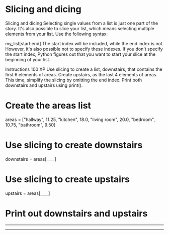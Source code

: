 # Slicing and dicing

Slicing and dicing
Selecting single values from a list is just one part of the story. It's also possible to slice your list, which means selecting multiple elements from your list. Use the following syntax:

my_list[start:end]
The start index will be included, while the end index is not. However, it's also possible not to specify these indexes. If you don't specify the start index, Python figures out that you want to start your slice at the beginning of your list.

Instructions
100 XP
Use slicing to create a list, downstairs, that contains the first 6 elements of areas.
Create upstairs, as the last 4 elements of areas. This time, simplify the slicing by omitting the end index.
Print both downstairs and upstairs using print().

# Create the areas list
areas = ["hallway", 11.25, "kitchen", 18.0, "living room", 20.0, "bedroom", 10.75, "bathroom", 9.50]

# Use slicing to create downstairs
downstairs = areas[____]

# Use slicing to create upstairs
upstairs = areas[____]

# Print out downstairs and upstairs
____
____